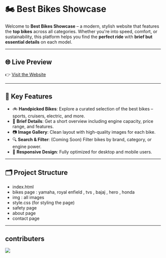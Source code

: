 # 🏍️ Best Bikes Showcase

Welcome to **Best Bikes Showcase** – a modern, stylish website that features the **top bikes** across all categories. Whether you're into speed, comfort, or sustainability, this platform helps you find the **perfect ride** with **brief but essential details** on each model.

---

## 🌐 Live Preview

👉 [Visit the Website](https://rider-mate.netlify.app/) 

---

## 📌 Key Features

- 🚲 **Handpicked Bikes**: Explore a curated selection of the best bikes – sports, cruisers, electric, and more.
- 🧾 **Brief Details**: Get a short overview including engine capacity, price range, and features.
- 📷 **Image Gallery**: Clean layout with high-quality images for each bike.
- 🔍 **Search & Filter**: (Coming Soon) Filter bikes by brand, category, or engine power.
- 📱 **Responsive Design**: Fully optimized for desktop and mobile users.

---

## 🗂️ Project Structure
- index.html 
- bikes page : yamaha, royal enfield , tvs , bajaj , hero , honda
- img : all images
- style.css (for styling the page)
- safety page
- about page
- contact page
 ---

 ## contributers
<a href="https://github.com/AshishSMathpati/icp12-gruop-project-2-css-github-RiderMate/graphs/contributors">
  <img src="https://contrib.rocks/image?repo=AshishSMathpati/icp12-gruop-project-2-css-github-RiderMate" />
</a>


